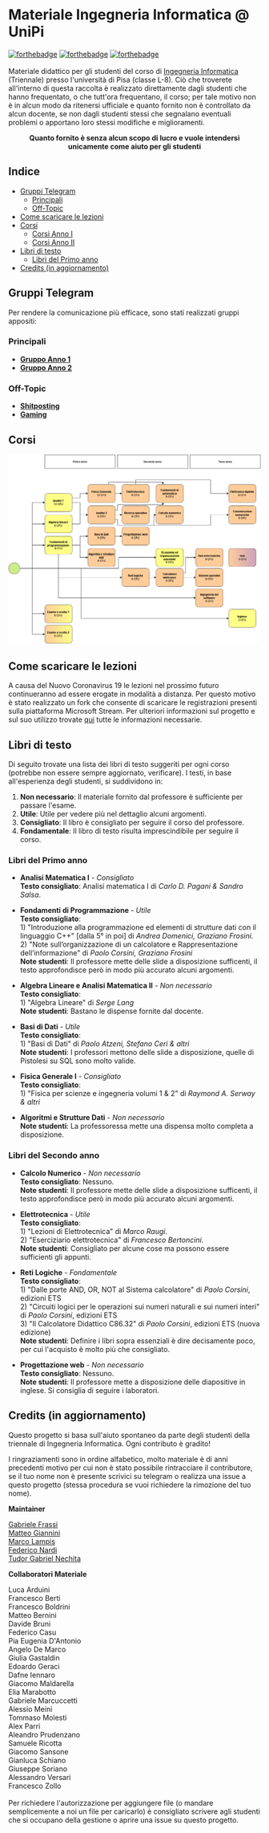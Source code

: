 # Materiale Ingegneria Informatica @ UniPi
[![forthebadge](https://forthebadge.com/images/badges/built-with-love.svg)](https://forthebadge.com)
[![forthebadge](https://forthebadge.com/images/badges/uses-git.svg)](https://forthebadge.com)
[![forthebadge](https://forthebadge.com/images/badges/check-it-out.svg)](https://forthebadge.com)
<br><br>
Materiale didattico per gli studenti del corso di [Ingegneria Informatica](https://www.unipi.it/index.php/lauree/corso/10276) (Triennale) presso l'università di Pisa (classe L-8). Ciò che troverete all'interno di questa raccolta è realizzato direttamente dagli studenti che hanno frequentato, o che tutt'ora frequentano, il corso; per tale motivo non è in alcun modo da ritenersi ufficiale e quanto fornito non è controllato da alcun docente, se non dagli studenti stessi che segnalano eventuali problemi o apportano loro stessi modifiche e miglioramenti.
<p align="center"><b>Quanto fornito è senza alcun scopo di lucro e vuole intendersi unicamente come aiuto per gli studenti</b></p>

## Indice
  - [Gruppi Telegram](#gruppi-telegram)
    - [Principali](#principali)
    - [Off-Topic](#off-topic)
  - [Come scaricare le lezioni](#come-scaricare-le-lezioni)  
  - [Corsi](#corsi)
    - [Corsi Anno I](#corsi-anno-i)
    - [Corsi Anno II](#corsi-anno-ii)
  - [Libri di testo](#libri-di-testo)
    - [Libri del Primo anno](#libri-del-primo-anno)
  - [Credits (in aggiornamento)](#credits-in-aggiornamento)


## Gruppi Telegram
Per rendere la comunicazione più efficace, sono stati realizzati gruppi appositi:

### Principali
- **[ Gruppo Anno 1](https://kutt.it/inginf1)**
- **[ Gruppo Anno 2](https://kutt.it/inginf2)**

### Off-Topic
- **[Shitposting](https://t.me/joinchat/ALDXWEt7IxLWwQ1i5x4fvA)**
- **[Gaming](https://t.me/joinchat/Cb7psFd1nwYjtrMekE51hg)**

## Corsi
<!--
Di seguito sono elencati tutti i corsi tenuti dai docenti, separati per anno di corso e semestre nel quale esso viene erogato.
 ###  Corsi Anno I  [AA.2019-2020] 
 1. _Primo semestre_
      
      1. **Algebra Lineare** (12 cfu con Analisi II) - [Longo Placido](http://pagine.dm.unipi.it/alan/)
      2. **Analisi Matematica I** (12 cfu) - [Luigi Carlo Berselli](http://pagine.dm.unipi.it/berselli/dida/maindida.html)
      3. **Fondamenti di Programmazione** (9 cfu) - [Marco Cococcioni](http://www.iet.unipi.it/m.cococcioni/) -->
   
 <!--2. _Secondo semestre_
      
      1. **Algoritmi e Strutture Dati** (6 cfu) - [Nicoletta De Francesco](http://www.iet.unipi.it/n.defrancesco/) - Antonio Luca Alfeo
      2. **Analisi Matematica II** (12 cfu con Algebra lineare) - [Longo Placido](http://pagine.dm.unipi.it/alan/)
      3. **Basi di Dati** (9 cfu) - Gigliola Vaglini - [Francesco Pistolesi](http://www.iet.unipi.it/f.pistolesi/teaching.html)
      4. **Fisica Generale I** (12 cfu) - [Guido Emilio Tonelli](http://www2.ing.unipi.it/~a004898/) - [Maria Agnese Ciocci](https://www.pi.infn.it/~ciocci/) -->

<!-- ### Corsi Anno II [AA.2020-2021]
<!--
1. _Primo semestre_
      1. **Calcolo Numerico** (6 cfu) - [Paolo Ghelardoni](http://pagine.dm.unipi.it/ghelardoni/)
      2. **Elettrotecnica** (6 cfu) - [Emanuele Crisostomi](https://people.unipi.it/emanuele_crisostomi/didattica/)
      3. **Progettazione WEB** (6 cfu) - [Francesco Marcelloni](http://www.iet.unipi.it/f.marcelloni/)
      4. **Reti Logiche** (9 cfu) - [Giovanni Stea](http://docenti.ing.unipi.it/~a080368/Teaching/RetiLogiche/index_RL.html) - Raffaele Zippo -->
  <!--
2. _Secondo semestre_
      1. **Ricerca Operativa** (9 cfu) - [Massimo Pappalardo](http://pages.di.unipi.it/mpappalardo/)
      2. **Fondamenti di Automatica** (9 cfu) - [Mario Innocenti](https://people.unipi.it/mario_innocenti/) - [Lorenzo Pollini](https://people.unipi.it/lorenzo_pollini/)
      3. **Economia e Organizzazione Aziendale** (6 cfu) - Antonella Martini - Paola Belinghieri
      4. **Calcolatori Elettronici** (9 cfu) - [Giuseppe Lettieri](http://www.iet.unipi.it/g.lettieri/) -->

![An image](https://github.com/Guray00/IngegneriaInformatica/blob/master/propedeuticita_schema.png?raw=true) <!-- .element height="25%" width="25%" -->

## Come scaricare le lezioni
A causa del Nuovo Coronavirus 19 le lezioni nel prossimo futuro continueranno ad essere erogate in modalità a distanza. Per questo motivo è stato realizzato un fork che consente di scaricare le registrazioni presenti sulla piattaforma Microsoft Stream. Per ulteriori informazioni sul progetto e sul suo utilizzo trovate [qui](https://github.com//Guray00/destreamer-unipi) tutte le informazioni necessarie.

## Libri di testo

Di seguito trovate una lista dei libri di testo suggeriti per ogni corso (potrebbe non essere sempre aggiornato, verificare).
I testi, in base all'esperienza degli studenti, si suddividono in:

1) **Non necessario**: Il materiale fornito dal professore è sufficiente per passare l'esame.
2) **Utile**: Utile per vedere più nel dettaglio alcuni argomenti.
3) **Consigliato**: Il libro è consigliato per seguire il corso del professore.
4) **Fondamentale**: Il libro di testo risulta imprescindibile per seguire il corso.

### Libri del Primo anno  

- **Analisi Matematica I** - _Consigliato_<br>
  **Testo consigliato**: Analisi matematica I di _Carlo D. Pagani & Sandro Salsa_.  

- **Fondamenti di Programmazione** - _Utile_    
  **Testo consigliato**:<br> 
      1) "Introduzione alla programmazione ed elementi di strutture dati con il linguaggio C++" [dalla 5° in poi] di _Andrea Domenici, Graziano Frosini_.<br>
      2) "Note sull’organizzazione di un calcolatore e Rappresentazione dell’informazione" di _Paolo Corsini, Graziano Frosini_<br>
  **Note studenti**: Il professore mette delle slide a disposizione sufficenti, il testo approfondisce però in modo più accurato alcuni argomenti.

- **Algebra Lineare e Analisi Matematica II** - _Non necessario_    
  **Testo consigliato**:<br> 
      1) "Algebra Lineare" di _Serge Lang_<br>
  **Note studenti**: Bastano le dispense fornite dal docente. 
 
- **Basi di Dati** - _Utile_  
  **Testo consigliato**:<br> 
      1) "Basi di Dati" di _Paolo Atzeni, Stefano Ceri & altri_<br>
  **Note studenti**: I professori mettono delle slide a disposizione, quelle di Pistolesi su SQL sono molto valide.   

- **Fisica Generale I** - _Consigliato_    
  **Testo consigliato**:<br> 
      1) "Fisica per scienze e ingegneria volumi 1 & 2" di _Raymond A. Serway & altri_        

- **Algoritmi e Strutture Dati** - _Non necessario_    
  **Note studenti**: La professoressa mette una dispensa molto completa a disposizione.  
  
### Libri del Secondo anno  

- **Calcolo Numerico** - _Non necessario_<br>
  **Testo consigliato**: Nessuno.<br> 
  **Note studenti**: Il professore mette delle slide a disposizione sufficenti, il testo approfondisce però in modo più accurato alcuni argomenti.<br>

- **Elettrotecnica** - _Utile_    
  **Testo consigliato**:<br> 
      1) "Lezioni di Elettrotecnica" di _Marco Raugi_.<br>
      2) "Eserciziario elettrotecnica" di _Francesco Bertoncini_.<br>
  **Note studenti**: Consigliato per alcune cose ma possono essere sufficienti gli appunti.

- **Reti Logiche** - _Fondamentale_    
  **Testo consigliato**:<br> 
      1) "Dalle porte AND, OR, NOT al Sistema calcolatore" di _Paolo Corsini_, edizioni ETS <br>
      2) "Circuiti logici per le operazioni sui numeri naturali e sui numeri interi" di _Paolo Corsini_, edizioni ETS<br>
      3) "Il Calcolatore Didattico C86.32" di _Paolo Corsini_, edizioni ETS (nuova edizione)<br>
  **Note studenti**: Definire i libri sopra essenziali è dire decisamente poco, per cui l'acquisto è molto più che consigliato.<br>
  
- **Progettazione web** - _Non necessario_<br>
  **Testo consigliato**: Nessuno.<br> 
  **Note studenti**: Il professore mette a disposizione delle diapositive in inglese. Si consiglia di seguire i laboratori.<br>
  
## Credits (in aggiornamento)

Questo progetto si basa sull'aiuto spontaneo da parte degli studenti della triennale di Ingegneria Informatica. Ogni contributo è gradito!

I ringraziamenti sono in ordine alfabetico, molto materiale è di anni precedenti motivo per cui non è stato possibile rintracciare il contributore, se il tuo nome non è presente scrivici su telegram o realizza una issue a questo progetto (stessa procedura se vuoi richiedere la rimozione del tuo nome).

**Maintainer**

[Gabriele Frassi](https://github.com/gabrielefrax)<br>
[Matteo Giannini](https://github.com/matteogiannini)<br>
[Marco Lampis](https://github.com/Guray00)<br>
[Federico Nardi](https://github.com/fedenardii)<br>
[Tudor Gabriel Nechita](https://github.com/NechGab)

**Collaboratori Materiale**

Luca Arduini<br>
Francesco Berti<br>
Francesco Boldrini<br>
Matteo Bernini<br>
Davide Bruni<br>
Federico Casu<br>
Pia Eugenia D'Antonio<br>
Angelo De Marco<br>
Giulia Gastaldin<br>
Edoardo Geraci<br>
Dafne Iennaro<br>
Giacomo Maldarella<br>
Elia Marabotto<br>
Gabriele Marcuccetti<br>
Alessio Meini<br>
Tommaso Molesti<br>
Alex Parri<br>
Aleandro Prudenzano<br>
Samuele Ricotta<br>
Giacomo Sansone<br>
Gianluca Schiano<br>
Giuseppe Soriano<br>
Alessandro Versari<br>
Francesco Zollo<br><br>
Per richiedere l'autorizzazione per aggiungere file (o mandare semplicemente a noi un file per caricarlo) è consigliato scrivere agli studenti che si occupano della gestione o aprire una issue su questo progetto.
